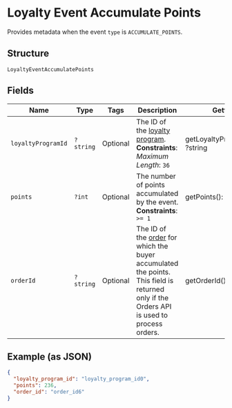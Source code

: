 
# Loyalty Event Accumulate Points

Provides metadata when the event `type` is `ACCUMULATE_POINTS`.

## Structure

`LoyaltyEventAccumulatePoints`

## Fields

| Name | Type | Tags | Description | Getter | Setter |
|  --- | --- | --- | --- | --- | --- |
| `loyaltyProgramId` | `?string` | Optional | The ID of the [loyalty program](#type-LoyaltyProgram).<br>**Constraints**: *Maximum Length*: `36` | getLoyaltyProgramId(): ?string | setLoyaltyProgramId(?string loyaltyProgramId): void |
| `points` | `?int` | Optional | The number of points accumulated by the event.<br>**Constraints**: `>= 1` | getPoints(): ?int | setPoints(?int points): void |
| `orderId` | `?string` | Optional | The ID of the [order](#type-Order) for which the buyer accumulated the points.<br>This field is returned only if the Orders API is used to process orders. | getOrderId(): ?string | setOrderId(?string orderId): void |

## Example (as JSON)

```json
{
  "loyalty_program_id": "loyalty_program_id0",
  "points": 236,
  "order_id": "order_id6"
}
```

